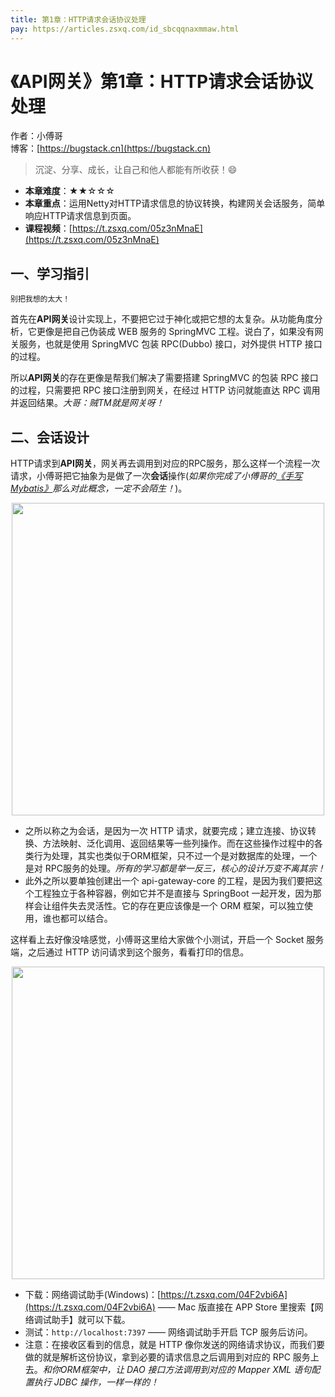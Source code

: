```yaml
---
title: 第1章：HTTP请求会话协议处理
pay: https://articles.zsxq.com/id_sbcqqnaxmmaw.html
---
```


# 《API网关》第1章：HTTP请求会话协议处理

作者：小傅哥
<br/>博客：[https://bugstack.cn](https://bugstack.cn)

>沉淀、分享、成长，让自己和他人都能有所收获！😄

- **本章难度**：★★☆☆☆
- **本章重点**：运用Netty对HTTP请求信息的协议转换，构建网关会话服务，简单响应HTTP请求信息到页面。
- **课程视频**：[https://t.zsxq.com/05z3nMnaE](https://t.zsxq.com/05z3nMnaE)

## 一、学习指引

`别把我想的太大！`

首先在**API网关**设计实现上，不要把它过于神化或把它想的太复杂。从功能角度分析，它更像是把自己伪装成 WEB 服务的 SpringMVC 工程。说白了，如果没有网关服务，也就是使用 SpringMVC 包装 RPC(Dubbo) 接口，对外提供 HTTP 接口的过程。

所以**API网关**的存在更像是帮我们解决了需要搭建 SpringMVC 的包装 RPC 接口的过程，只需要把 RPC 接口注册到网关，在经过 HTTP 访问就能直达 RPC 调用并返回结果。*大哥：贼TM就是网关呀！*

## 二、会话设计

HTTP请求到**API网关**，网关再去调用到对应的RPC服务，那么这样一个流程一次请求，小傅哥把它抽象为是做了一次**会话**操作(*如果你完成了小傅哥的[《手写Mybatis》](https://bugstack.cn/md/spring/develop-mybatis/2022-03-20-%E7%AC%AC1%E7%AB%A0%EF%BC%9A%E5%BC%80%E7%AF%87%E4%BB%8B%E7%BB%8D%EF%BC%8C%E6%89%8B%E5%86%99Mybatis%E8%83%BD%E7%BB%99%E4%BD%A0%E5%B8%A6%E6%9D%A5%E4%BB%80%E4%B9%88%EF%BC%9F.html)那么对此概念，一定不会陌生！*)。

<div align="center">
    <img src="https://bugstack.cn/images/article/assembly/api-gateway/api-gateway-1-01.png?raw=true" width="500px">
</div>

- 之所以称之为会话，是因为一次 HTTP 请求，就要完成；建立连接、协议转换、方法映射、泛化调用、返回结果等一些列操作。而在这些操作过程中的各类行为处理，其实也类似于ORM框架，只不过一个是对数据库的处理，一个是对 RPC服务的处理。*所有的学习都是举一反三，核心的设计万变不离其宗！*
- 此外之所以要单独创建出一个 api-gateway-core 的工程，是因为我们要把这个工程独立于各种容器，例如它并不是直接与 SpringBoot 一起开发，因为那样会让组件失去灵活性。它的存在更应该像是一个 ORM 框架，可以独立使用，谁也都可以结合。

这样看上去好像没啥感觉，小傅哥这里给大家做个小测试，开启一个 Socket 服务端，之后通过 HTTP 访问请求到这个服务，看看打印的信息。

<div align="center">
    <img src="https://bugstack.cn/images/article/assembly/api-gateway/api-gateway-1-02.png?raw=true" width="500px">
</div>

- 下载：网络调试助手(Windows)：[https://t.zsxq.com/04F2vbi6A](https://t.zsxq.com/04F2vbi6A) —— Mac 版直接在 APP Store 里搜索【网络调试助手】就可以下载。
- 测试：`http://localhost:7397` —— 网络调试助手开启 TCP 服务后访问。
- 注意：在接收区看到的信息，就是 HTTP 像你发送的网络请求协议，而我们要做的就是解析这份协议，拿到必要的请求信息之后调用到对应的 RPC 服务上去。*和你ORM框架中，让 DAO 接口方法调用到对应的 Mapper XML 语句配置执行 JDBC 操作，一样一样的！*
